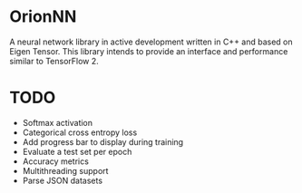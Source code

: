 # OrionNN
A neural network library in active development written in C++ and based on Eigen Tensor.
This library intends to provide an interface and performance similar to TensorFlow 2.



# TODO
- Softmax activation
- Categorical cross entropy loss
- Add progress bar to display during training
- Evaluate a test set per epoch
- Accuracy metrics
- Multithreading support
- Parse JSON datasets